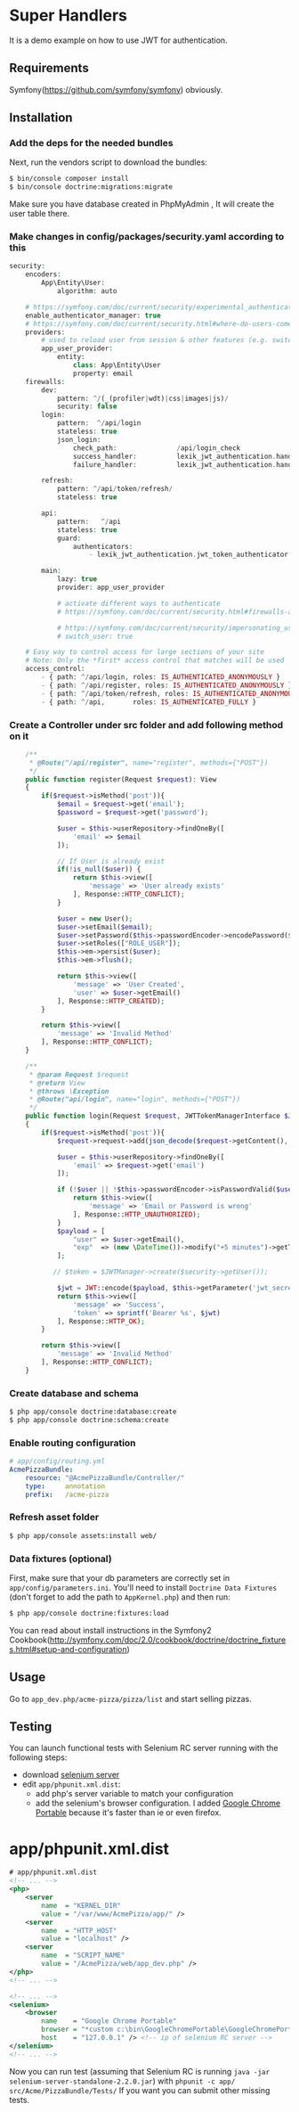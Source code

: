 Super Handlers
=================

It is a demo example on how to use JWT for authentication.

Requirements
------------

Symfony(https://github.com/symfony/symfony) obviously.

Installation
------------

### Add the deps for the needed bundles

Next, run the vendors script to download the bundles:

``` bash
$ bin/console composer install
$ bin/console doctrine:migrations:migrate
```
Make sure you have database created in PhpMyAdmin , It will create the user table there.

### Make changes in config/packages/security.yaml according to this

``` php
security:
    encoders:
        App\Entity\User:
            algorithm: auto

    # https://symfony.com/doc/current/security/experimental_authenticators.html
    enable_authenticator_manager: true
    # https://symfony.com/doc/current/security.html#where-do-users-come-from-user-providers
    providers:
        # used to reload user from session & other features (e.g. switch_user)
        app_user_provider:
            entity:
                class: App\Entity\User
                property: email
    firewalls:
        dev:
            pattern: ^/(_(profiler|wdt)|css|images|js)/
            security: false
        login:
            pattern:  ^/api/login
            stateless: true
            json_login:
                check_path:               /api/login_check
                success_handler:          lexik_jwt_authentication.handler.authentication_success
                failure_handler:          lexik_jwt_authentication.handler.authentication_failure

        refresh:
            pattern: ^/api/token/refresh/
            stateless: true

        api:
            pattern:   ^/api
            stateless: true
            guard:
                authenticators:
                    - lexik_jwt_authentication.jwt_token_authenticator

        main:
            lazy: true
            provider: app_user_provider

            # activate different ways to authenticate
            # https://symfony.com/doc/current/security.html#firewalls-authentication

            # https://symfony.com/doc/current/security/impersonating_user.html
            # switch_user: true

    # Easy way to control access for large sections of your site
    # Note: Only the *first* access control that matches will be used
    access_control:
        - { path: ^/api/login, roles: IS_AUTHENTICATED_ANONYMOUSLY }
        - { path: ^/api/register, roles: IS_AUTHENTICATED_ANONYMOUSLY }
        - { path: ^/api/token/refresh, roles: IS_AUTHENTICATED_ANONYMOUSLY }
        - { path: ^/api,       roles: IS_AUTHENTICATED_FULLY }


```

### Create a Controller under src folder and add following method on it

``` php
    /**
     * @Route("/api/register", name="register", methods={"POST"})
     */
    public function register(Request $request): View
    {
        if($request->isMethod('post')){
            $email = $request->get('email');
            $password = $request->get('password');

            $user = $this->userRepository->findOneBy([
                'email' => $email
            ]);

            // If User is already exist
            if(!is_null($user)) {
                return $this->view([
                    'message' => 'User already exists'
                ], Response::HTTP_CONFLICT);
            }

            $user = new User();
            $user->setEmail($email);
            $user->setPassword($this->passwordEncoder->encodePassword($user, $password));
            $user->setRoles(["ROLE_USER"]);
            $this->em->persist($user);
            $this->em->flush();

            return $this->view([
                'message' => 'User Created',
                'user' => $user->getEmail()
            ], Response::HTTP_CREATED);
        }

        return $this->view([
            'message' => 'Invalid Method'
        ], Response::HTTP_CONFLICT);
    }

    /**
     * @param Request $request
     * @return View
     * @throws \Exception
     * @Route("api/login", name="login", methods={"POST"})
     */
    public function login(Request $request, JWTTokenManagerInterface $JWTManager, Security $security): View
    {
        if($request->isMethod('post')){
            $request->request->add(json_decode($request->getContent(), true));

            $user = $this->userRepository->findOneBy([
                'email' => $request->get('email')
            ]);

            if (!$user || !$this->passwordEncoder->isPasswordValid($user, $request->get('password'))) {
                return $this->view([
                    'message' => 'Email or Password is wrong'
                ], Response::HTTP_UNAUTHORIZED);
            }
            $payload = [
                "user" => $user->getEmail(),
                "exp"  => (new \DateTime())->modify("+5 minutes")->getTimestamp(),
            ];

           // $token = $JWTManager->create($security->getUser());

            $jwt = JWT::encode($payload, $this->getParameter('jwt_secret'), 'HS256');
            return $this->view([
                'message' => 'Success',
                'token' => sprintf('Bearer %s', $jwt)
            ], Response::HTTP_OK);
        }

        return $this->view([
            'message' => 'Invalid Method'
        ], Response::HTTP_CONFLICT);
    }
```

### Create database and schema

``` bash
$ php app/console doctrine:database:create
$ php app/console doctrine:schema:create
```

### Enable routing configuration

``` yaml
# app/config/routing.yml
AcmePizzaBundle:
    resource: "@AcmePizzaBundle/Controller/"
    type:     annotation
    prefix:   /acme-pizza
```

### Refresh asset folder

``` bash
$ php app/console assets:install web/
```

### Data fixtures (optional)

First, make sure that your db parameters are correctly set in `app/config/parameters.ini`.
You'll need to install ``Doctrine Data Fixtures`` (don't forget to add the
path to `AppKernel.php`) and then run:

``` bash
$ php app/console doctrine:fixtures:load
```

You can read about install instructions in the Symfony2 Cookbook(http://symfony.com/doc/2.0/cookbook/doctrine/doctrine_fixtures.html#setup-and-configuration)

Usage
-----

Go to `app_dev.php/acme-pizza/pizza/list` and start selling pizzas.

Testing
-------

You can launch functional tests with Selenium RC server running with the following
steps:

-   download [selenium server](http://selenium.googlecode.com/files/selenium-server-standalone-2.2.0.jar)
-   edit `app/phpunit.xml.dist`:
    -   add php's server variable to match your configuration
    -   add the selenium's browser configuration. I added [Google Chrome Portable]()
        because it's faster than ie or even firefox.

# app/phpunit.xml.dist

``` xml
# app/phpunit.xml.dist
<!-- ... -->
<php>
    <server
        name  = "KERNEL_DIR"
        value = "/var/www/AcmePizza/app/" />
    <server
        name  = "HTTP_HOST"
        value = "localhost" />
    <server
        name  = "SCRIPT_NAME"
        value = "/AcmePizza/web/app_dev.php" />
</php>
<!-- ... -->

<!-- ... -->
<selenium>
    <browser
        name    = "Google Chrome Portable"
        browser = "*custom c:\bin\GoogleChromePortable\GoogleChromePortable.exe -disable-popup-blocking -proxy-server=127.0.0.1:4444"
        host    = "127.0.0.1" /> <!-- ip of selenium RC server -->
</selenium>
<!-- ... -->
```

Now you can run test (assuming that Selenium RC is running `java -jar selenium-server-standalone-2.2.0.jar`)
with `phpunit -c app/ src/Acme/PizzaBundle/Tests/`
If you want you can submit other missing tests.
